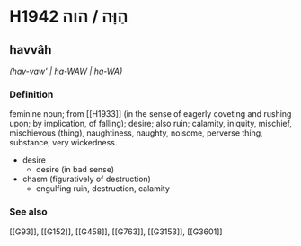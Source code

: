 # H1942 הַוָּה / הוה

## havvâh

_(hav-vaw' | ha-WAW | ha-WA)_

### Definition

feminine noun; from [[H1933]] (in the sense of eagerly coveting and rushing upon; by implication, of falling); desire; also ruin; calamity, iniquity, mischief, mischievous (thing), naughtiness, naughty, noisome, perverse thing, substance, very wickedness.

- desire
    - desire (in bad sense)
- chasm (figuratively of destruction)
    - engulfing ruin, destruction, calamity
### See also

[[G93]], [[G152]], [[G458]], [[G763]], [[G3153]], [[G3601]]

